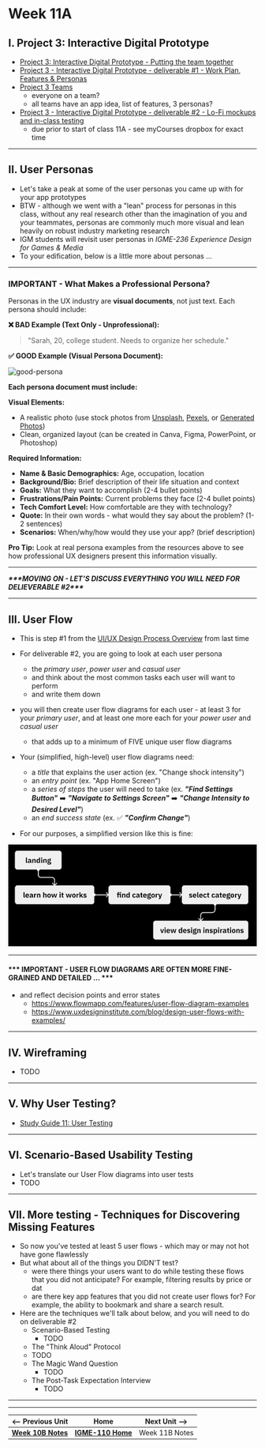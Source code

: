 # Week 11A

## I. Project 3: Interactive Digital Prototype
- [Project 3: Interactive Digital Prototype - Putting the team together](../documents/p3-put-team-together.md)
- [Project 3 - Interactive Digital Prototype - deliverable #1 - Work Plan, Features & Personas](../documents/p3-work-plan.md)
- [Project 3 Teams](../documents/p3-teams.md)
  - everyone on a team?
  - all teams have an app idea, list of features, 3 personas?
- [Project 3 - Interactive Digital Prototype - deliverable #2 - Lo-Fi mockups and in-class testing](../documents/p3-lofi-deliverable.md)
  - due prior to start of class 11A - see myCourses dropbox for exact time

---

## II. User Personas

- Let's take a peak at some of the user personas you came up with for your app prototypes
- BTW - although we went with a "lean" process for personas in this class, without any real research other than the imagination of you and your teammates, personas are commonly much more visual and lean heavily on robust industry marketing research
- IGM students will revisit user personas in *IGME-236 Experience Design for Games & Media*
- To your edification, below is a little more about personas ...

---

### IMPORTANT - What Makes a Professional Persona?

Personas in the UX industry are **visual documents**, not just text. Each persona should include:

**❌ BAD Example (Text Only - Unprofessional):**
> "Sarah, 20, college student. Needs to organize her schedule."

**✅ GOOD Example (Visual Persona Document):**

<img width="800" alt="good-persona" src="https://github.com/user-attachments/assets/943f5636-a7ae-4746-b4d5-7d3435abb678" />

**Each persona document must include:**

**Visual Elements:**
- A realistic photo (use stock photos from [Unsplash](https://unsplash.com), [Pexels](https://www.pexels.com), or [Generated Photos](https://generated.photos))
- Clean, organized layout (can be created in Canva, Figma, PowerPoint, or Photoshop)

**Required Information:**
- **Name & Basic Demographics:** Age, occupation, location
- **Background/Bio:** Brief description of their life situation and context
- **Goals:** What they want to accomplish (2-4 bullet points)
- **Frustrations/Pain Points:** Current problems they face (2-4 bullet points)
- **Tech Comfort Level:** How comfortable are they with technology?
- **Quote:** In their own words - what would they say about the problem? (1-2 sentences)
- **Scenarios:** When/why/how would they use your app? (brief description)


**Pro Tip:** Look at real persona examples from the resources above to see how professional UX designers present this information visually.


---

***\*\*\*MOVING ON - LET'S DISCUSS EVERYTHING YOU WILL NEED FOR DELIEVERABLE #2\*\*\****

---

## III. User Flow 
- This is step #1 from the [UI/UX Design Process Overview](10B.md#iii-uiux-design-process-overview) from last time
- For deliverable #2, you are going to look at each user persona
  - the *primary user*, *power user* and *casual user*
  - and think about the most common tasks each user will want to perform
  - and write them down
- you will then create user flow diagrams for each user - at least 3 for your *primary user*, and at least one more each for your *power user* and *casual user*
  - that adds up to a minimum of FIVE unique user flow diagrams
- Your (simplified, high-level) user flow diagrams need:
  - a *title* that explains the user action (ex. "Change shock intensity")
  - an *entry point* (ex. "App Home Screen")
  - a *series of steps* the user will need to take (ex. ***"Find Settings Button"*** ➡️ ***"Navigate to Settings Screen"*** ➡️ ***"Change Intensity to Desired Level"***)
  - an *end success state* (ex. ✅ ***"Confirm Change"***)
 
- For our purposes, a simplified version like this is fine:

![screenshot](../documents/_images/user-flow-diagram.png)

---

#### \*\*\* IMPORTANT - USER FLOW DIAGRAMS ARE OFTEN MORE FINE-GRAINED AND DETAILED ... \*\*\*

- and reflect decision points and error states
  - https://www.flowmapp.com/features/user-flow-diagram-examples
  - https://www.uxdesigninstitute.com/blog/design-user-flows-with-examples/


---

## IV. Wireframing

- TODO

---

## V. Why User Testing?

- [Study Guide 11: User Testing](https://docs.google.com/document/d/1f5h_8OBTGzORzFFOK5QamQqt4XgW4_Xe_ERmpZ9bmU0/edit?usp=sharing)

---

## VI. Scenario-Based Usability Testing
- Let's translate our User Flow diagrams into user tests
- TODO
 
---

## VII. More testing - Techniques for Discovering Missing Features
- So now you've tested at least 5 user flows - which may or may not hot have gone flawlessly
- But what about all of the things you DIDN'T test?
  - were there things your users want to do while testing these flows that you did not anticipate? For example, filtering results by price or dat
  - are there key app features that you did not create user flows for? For example, the ability to bookmark and share a search result.
- Here are the techniques we'll talk about below, and you will need to do on deliverable #2
  - Scenario-Based Testing
    - TODO
  - The "Think Aloud" Protocol
   - TODO
  - The Magic Wand Question
    - TODO
  - The Post-Task Expectation Interview
    - TODO

---
---

| <-- Previous Unit | Home | Next Unit -->
| --- | --- | --- 
|   [**Week 10B Notes**](10B.md)  |  [**IGME-110 Home**](../) | Week 11B Notes
